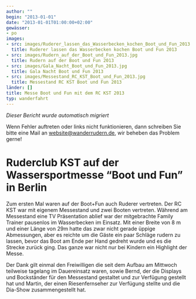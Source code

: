 ```yaml
---
author: ""
begin: "2013-01-01"
date: "2013-01-01T01:00:00+02:00"
gewässer:
- po
images:
- src: images/Ruderer_lassen_das_Wasserbecken_kochen_Boot_und_Fun_2013.jpg
  title: Ruderer lassen das Wasserbecken kochen Boot und Fun 2013
- src: images/Rudern_auf_der_Boot_und_Fun_2013.jpg
  title: Rudern auf der Boot und Fun 2013
- src: images/Gala_Nacht_Boot_und_Fun_2013.jpg
  title: Gala Nacht Boot und Fun 2013
- src: images/Messestand_RC_KST_Boot_und_Fun_2013.jpg
  title: Messestand RC KST Boot und Fun 2013
länder: []
title: Messe Boot und Fun mit dem RC KST 2013
typ: wanderfahrt
---
```



*Dieser Bericht wurde automatisch migriert*

Wenn Fehler auftreten oder links nicht funktionieren, dann schreiben Sie bitte eine Mail an website@wanderrudern.de, wir beheben das Problem gerne!



# Ruderclub KST auf der Wassersportmesse “Boot und Fun” in Berlin


Zum ersten Mal waren auf der Boot+Fun auch Ruderer vertreten. Der RC KST war mit eigenem Messestand und zwei Booten vertreten. Während am Messestand eine TV Präsentation ablief war der mitgebrachte Family Trainer pausenlos im Wasserbecken im Einsatz. Mit einer Breite von 8 m und einer Länge von 29m hatte das zwar nicht gerade üppige Abmessungen, aber es reichte um die Gäste ein paar Schläge rudern zu lassen, bevor das Boot am Ende per Hand gedreht wurde und es die Strecke zurück ging. Das ganze war nicht nur bei Kindern ein Highlight der Messe.

Der Dank gilt einmal den Freiwilligen die seit dem Aufbau am Mittwoch teilweise tagelang im Dauereinsatz waren, sowie Bernd, der die Displays und Bockständer für den Messestand gestaltet und zur Verfügung gestellt hat und Martin, der einen Riesenfernseher zur Verfügung stellte und die Dia-Show zusammengestellt hat.